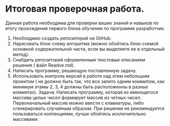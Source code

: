    # Итоговая проверочная работа.
Данная работа необходима для проверки ваших знаний и навыков по итогу прохождения первого блока обучения по программе разработчик.

1. Необходимо создать репозиторий на GitHub.
2. Нарисовать блок-схему алгоритма (можно обойтись блок-схемой основной содержательной части, если вы выделяете ее в отдельный метод).
3. Снабдить репозиторий оформленным текстовыи описанием решения ( файл Readve.md).
4. Написать программу, решающую поставленную задачу.
5. Использовать контроль версий в работе над этим небольшим проектом ( не должно быть так, что все залито одним коммитом, как минимум этамы 2, 3, 4 должны быть расположенны в разных коммитах). 
  Задача:
Написать программу, которая из имеющегося массива целых чисел формирует массив из четных чисел.
Первоначальный массив можно ввести с клавиатуры, либо сгенерировать случайным образом. При решении не рекомендуется пользоваться коллекциями, лучше обойтись исключительно массивами.
